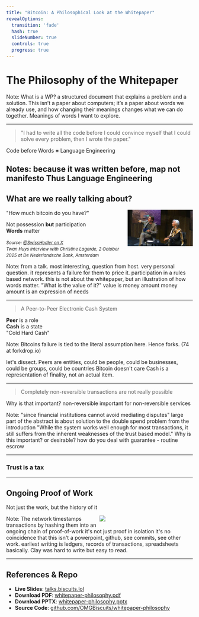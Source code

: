 ```yaml
---
title: "Bitcoin: A Philosophical Look at the Whitepaper"
revealOptions:
  transition: 'fade'
  hash: true
  slideNumber: true
  controls: true
  progress: true
---
```


# The Philosophy of the Whitepaper 



Note:
What is a WP? a structured document that explains a problem and a solution.
This isn’t a paper about computers; it’s a paper about words we already use, and how changing their meanings changes what we can do together.
Meanings of words I want to explore.

---

> "I had to write all the code before I could convince myself that I could solve every problem, then I wrote the paper."

Code before Words **=** Language Engineering

Notes: because it was written before, map not manifesto
Thus Language Engineering
---


## What are we really talking about?

"How much bitcoin do you have?"
<img src="assets/images/TwanHuysChristineLagard.jpg" style="width:35%; float:right;">

<span class="fragment">Not possession **but** participation</span>  
<span class="fragment">**Words** matter</span>  

<small>*Source: [@SwissHodler on X](https://x.com/SwissHodler/status/1975561828509077913)*  
*Twan Huys interview with Christine Lagarde, 2 October 2025 at De Nederlandsche Bank, Amsterdam*</small>

Note: 
from a talk. most interesting, question from host.
very personal question. 
it represents a failure for them to price it.
participation in a rules based network.
this is not about the whitepaper, but an illustration of how words matter.
"What is the value of it?"
value is money amount
money amount is an expression of needs

---

> A Peer-to-Peer Electronic Cash System

**Peer** is a role<br>
**Cash** is a state <br>
"Cold Hard Cash"

Note:
Bitcoins failure is tied to the literal assumption here.
Hence forks. (74 at forkdrop.io)

let's dissect.
Peers are entities, could be people, could be businesses, could be groups, could be countries
Bitcoin doesn't care
Cash is a representation of finality, not an actual item.


---

> Completely non-reversible transactions are not really possible

Why is that important?
non-reversible important for non-reversible services 

Note:
"since financial institutions cannot avoid mediating disputes"
large part of the abstract is about solution to the double spend problem
from the introduction
"While the system works well enough for
most transactions, it still suffers from the inherent weaknesses of the trust based model."
Why is this important? or desirable?
how do you deal with guarantee - routine escrow


---
### Trust is a **tax**



---

## **Ongoing** Proof of Work

Not just the work, but the history of it

<span class="fragment" style="width:50%; float:right;" >![](/assets/images/claytablet.png)</span>


Note: The network timestamps transactions by hashing them into an ongoing chain of proof-of-work
it's not just proof in isolation
it's no coincidence that this isn't a powerpoint, github, see commits, see other work.
earliest writing is ledgers, records of transactions, spreadsheets basically.
Clay was hard to write but easy to read.

---

## References & Repo
- **Live Slides**: [talks.biscuits.lol](https://talks.biscuits.lol)
- **Download PDF**: [whitepaper-philosophy.pdf](whitepaper-philosophy.pdf)
- **Download PPTX**: [whitepaper-philosophy.pptx](whitepaper-philosophy.pptx)
- **Source Code**: [github.com/OMGBiscuits/whitepaper-philosophy](https://github.com/OMGBiscuits/whitepaper-philosophy)

